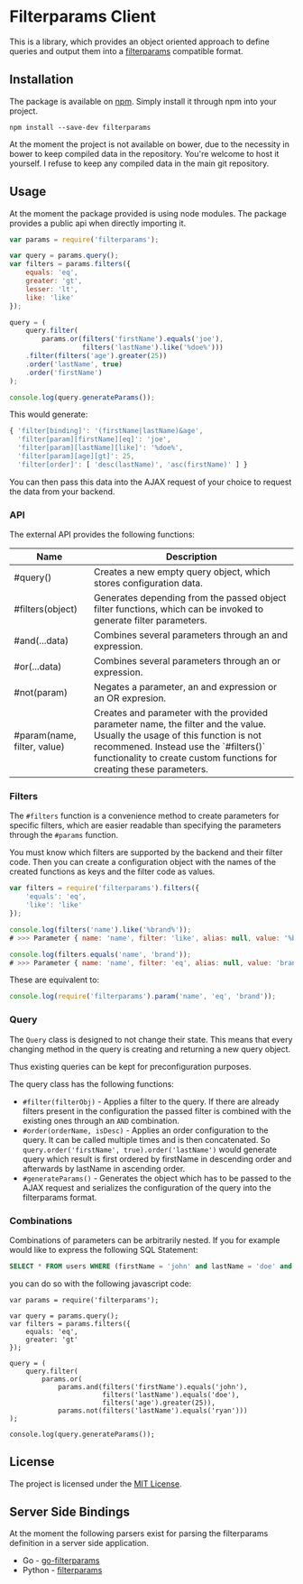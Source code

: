 # Filterparams Client #

This is a library, which provides an object oriented approach
to define queries and output them into a [filterparams](https://github.com/cbrand/go-filterparams)
compatible format.

## Installation ##

The package is available on [npm](https://www.npmjs.com/package/filterparams/). 
Simply install it through npm into your project.

```
npm install --save-dev filterparams
```

At the moment the project is not available on bower, due to the necessity
in bower to keep compiled data in the repository. You're welcome to host
it yourself. I refuse to keep any compiled data in the main git repository. 

## Usage ##

At the moment the package provided is using node modules. The package
provides a public api when directly importing it.

```javascript
var params = require('filterparams');

var query = params.query();
var filters = params.filters({
    equals: 'eq',
    greater: 'gt',
    lesser: 'lt',
    like: 'like'
});

query = (
    query.filter(
        params.or(filters('firstName').equals('joe'), 
                  filters('lastName').like('%doe%')))
    .filter(filters('age').greater(25))
    .order('lastName', true)
    .order('firstName')
);

console.log(query.generateParams());
```

This would generate:

```javascript
{ 'filter[binding]': '(firstName|lastName)&age',
  'filter[param][firstName][eq]': 'joe',
  'filter[param][lastName][like]': '%doe%',
  'filter[param][age][gt]': 25,
  'filter[order]': [ 'desc(lastName)', 'asc(firstName)' ] }
```

You can then pass this data into the AJAX request of your choice to request
the data from your backend.

### API ###

The external API provides the following functions:

<table>
    <thead>
        <tr>
            <th>Name</th>
            <th>Description</th>
        </tr>
    </thead>
    <tbody>
        <tr>
            <td>#query()</td>
            <td>Creates a new empty query object, which stores configuration data.</td>
        </tr>
        <tr>
            <td>#filters(object)</td>
            <td>Generates depending from the passed object filter functions, which can be invoked to
            generate filter parameters.</td>
        </tr>
        <tr>
            <td>#and(...data)</td>
            <td>Combines several parameters through an and expression.</td>
        </tr>
        <tr>
            <td>#or(...data)</td>
            <td>Combines several parameters through an or expression.</td>
        </tr>
        <tr>
            <td>#not(param)</td>
            <td>Negates a parameter, an and expression or an OR expresion.</td>
        </tr>
        <tr>
            <td>#param(name, filter, value)</td>
            <td>Creates and parameter with the provided parameter name, the filter and the value.
            Usually the usage of this function is not recommened. Instead use the `#filters()` functionality
            to create custom functions for creating these parameters.</td>
        </tr>
    </tbody>
</table>

### Filters ###

The `#filters` function is a convenience method to create parameters for specific filters, which are
easier readable than specifying the parameters through the `#params` function.

You must know which filters are supported by the backend and their filter code. Then you can create a
configuration object with the names of the created functions as keys and the filter code as values.

```javascript
var filters = require('filterparams').filters({
    'equals': 'eq',
    'like': 'like'
});

console.log(filters('name').like('%brand%'));
# >>> Parameter { name: 'name', filter: 'like', alias: null, value: '%brand%' }

console.log(filters.equals('name', 'brand'));
# >>> Parameter { name: 'name', filter: 'eq', alias: null, value: 'brand' }
```

These are equivalent to:

```javascript
console.log(require('filterparams').param('name', 'eq', 'brand'));
```

### Query ###

The `Query` class is designed to not change their state. This means that every
changing method in the query is creating and returning a new query object.

Thus existing queries can be kept for preconfiguration purposes.

The query class has the following functions:
- `#filter(filterObj)` - Applies a filter to the query. If there are already filters present
    in the configuration the passed filter is combined with the existing ones through
    an `AND` combination.
- `#order(orderName, isDesc)` - Applies an order configuration to the query. It can be called
    multiple times and is then concatenated. So `query.order('firstName', true).order('lastName')`
    would generate query which result is first ordered by firstName in descending order and
    afterwards by lastName in ascending order.
- `#generateParams()` - Generates the object which has to be passed to the AJAX request and
    serializes the configuration of the query into the filterparams format.


### Combinations ###

Combinations of parameters can be arbitrarily nested. If you for example would like to
express the following SQL Statement:

```sql
SELECT * FROM users WHERE (firstName = 'john' and lastName = 'doe' and age > 25) or lastName != 'ryan'
```

you can do so with the following javascript code:

```
var params = require('filterparams');

var query = params.query();
var filters = params.filters({
    equals: 'eq',
    greater: 'gt'
});

query = (
    query.filter(
        params.or(
            params.and(filters('firstName').equals('john'), 
                       filters('lastName').equals('doe'),
                       filters('age').greater(25)),
            params.not(filters('lastName').equals('ryan')))
);

console.log(query.generateParams());
```

## License ##

The project is licensed under the [MIT License](https://opensource.org/licenses/MIT).

## Server Side Bindings ##

At the moment the following parsers exist for parsing the filterparams definition
in a server side application.

- Go - [go-filterparams](https://github.com/cbrand/go-filterparams)
- Python - [filterparams](https://github.com/cbrand/python-filterparams)
